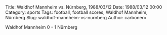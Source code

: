 Title: Waldhof Mannheim vs. Nürnberg, 1988/03/12
Date: 1988/03/12 00:00
Category: sports
Tags: football, football scores, Waldhof Mannheim, Nürnberg
Slug: waldhof-mannheim-vs-nurnberg
Author: carbonero


Waldhof Mannheim 0 - 1 Nürnberg
